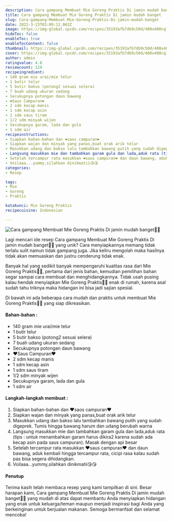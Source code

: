 ```yaml
---
description: Cara gampang Membuat Mie Goreng Praktis Di jamin mudah banget"
title: Cara gampang Membuat Mie Goreng Praktis Di jamin mudah banget
slug: Cara-gampang-Membuat-Mie-Goreng-Praktis-Di-jamin-mudah-banget
date: 2022-3-13T03:09:12.063Z
image: https://img-global.cpcdn.com/recipes/35193afb7db9c50d/400x400cq70/photo.jpg
hideToc: false
enableToc: true
enableTocContent: false
thumbnail: https://img-global.cpcdn.com/recipes/35193afb7db9c50d/400x400cq70/photo.jpg
cover: https://img-global.cpcdn.com/recipes/35193afb7db9c50d/400x400cq70/photo.jpg
author: admin
ratingvalue: 4.8
reviewcount: 124
recipeingredient:
- 140 gram mie urai/mie telur
- 1 butir telur
- 5 butir bakso (potong2 sesuai selera)
- 7 buah udang ukuran sedang
- Secukupnya potongan daun bawang
- ❤Saus Campuran❤
- 2 sdm kecap manis
- 1 sdm kecap asin
- 1 sdm saus tiram
- 1/2 sdm minyak wijen
- Secukupnya garam, lada dan gula
- 1 sdm air
recipeinstructions:
- Siapkan bahan-bahan dan ❤saos campuran❤
- Siapkan wajan dan minyak yang panas,buat orak arik telur
- Masukkan udang dan bakso lalu tambahkan bawang putih yang sudah digeprek. Tumis hingga bawang harum dan udang berubah warna
- Langsung masukkan mie dan tambahkan garam gula dan lada,aduk rata (tips : untuk menambahkan garam harus dikira2 karena sudah ada kecap asin pada saus campuran). Masak dengan api besar
- Setelah tercampur rata masukkan ❤saus campuran❤ dan daun bawang, aduk kembali hingga tercampur rata, cicipi rasa kalau sudah pas bisa segera dihidangkan.
- Voilaaa...yummy,silahkan dinikmatii😘😘
categories:
- Resep

tags:
- Mie
- Goreng
- Praktis

katakunci: Mie Goreng Praktis
recipecuisine: Indonesian

---
```


![Cara gampang Membuat Mie Goreng Praktis Di jamin mudah banget👩‍🍳](https://img-global.cpcdn.com/recipes/35193afb7db9c50d/400x400cq70/photo.jpg)

Lagi mencari ide resep Cara gampang Membuat Mie Goreng Praktis Di jamin mudah banget👩‍🍳 yang unik? Cara menyiapkannya memang tidak terlalu sulit namun tidak gampang juga. Jika keliru mengolah maka hasilnya tidak akan memuaskan dan justru cenderung tidak enak.

Banyak hal yang sedikit banyak mempengaruhi kualitas rasa dari Mie Goreng Praktis👩‍🍳, pertama dari jenis bahan, kemudian pemilihan bahan segar sampai cara membuat dan menghidangkannya. Tidak usah pusing kalau hendak menyiapkan Mie Goreng Praktis👩‍🍳 enak di rumah, karena asal sudah tahu triknya maka hidangan ini bisa jadi sajian spesial.

Di bawah ini ada beberapa cara mudah dan praktis untuk membuat Mie Goreng Praktis👩‍🍳 yang siap dikreasikan.

<!--inarticleads1-->

#### Bahan-bahan :

- 140 gram mie urai/mie telur
- 1 butir telur
- 5 butir bakso (potong2 sesuai selera)
- 7 buah udang ukuran sedang
- Secukupnya potongan daun bawang
- ❤Saus Campuran❤
- 2 sdm kecap manis
- 1 sdm kecap asin
- 1 sdm saus tiram
- 1/2 sdm minyak wijen
- Secukupnya garam, lada dan gula
- 1 sdm air

<!--inarticleads2-->

#### Langkah-langkah membuat :

1. Siapkan bahan-bahan dan ❤saos campuran❤
1. Siapkan wajan dan minyak yang panas,buat orak arik telur
1. Masukkan udang dan bakso lalu tambahkan bawang putih yang sudah digeprek. Tumis hingga bawang harum dan udang berubah warna
1. Langsung masukkan mie dan tambahkan garam gula dan lada,aduk rata (tips : untuk menambahkan garam harus dikira2 karena sudah ada kecap asin pada saus campuran). Masak dengan api besar
1. Setelah tercampur rata masukkan ❤saus campuran❤ dan daun bawang, aduk kembali hingga tercampur rata, cicipi rasa kalau sudah pas bisa segera dihidangkan.
1. Voilaaa...yummy,silahkan dinikmatii😘😘

#### Penutup

Terima kasih telah membaca resep yang kami tampilkan di sini. Besar harapan kami, Cara gampang Membuat Mie Goreng Praktis Di jamin mudah banget👩‍🍳 yang mudah di atas dapat membantu Anda menyiapkan hidangan yang enak untuk keluarga/teman maupun menjadi inspirasi bagi Anda yang berkeinginan untuk berjualan makanan. Semoga bermanfaat dan selamat mencoba!